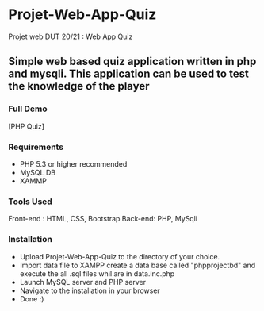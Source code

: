 # Projet-Web-App-Quiz

Projet web DUT 20/21 : Web App Quiz

## Simple web based quiz application written in php and mysqli. This application can be used to test the knowledge of the player

### Full Demo

[PHP Quiz]

### Requirements

- PHP 5.3 or higher recommended
- MySQL DB
- XAMMP

### Tools Used

Front-end : HTML, CSS, Bootstrap
Back-end: PHP, MySqli

### Installation

- Upload Projet-Web-App-Quiz to the directory of your choice.
- Import data file to XAMPP create a data base called "phpprojectbd" and execute the all .sql files whil are in data.inc.php
- Launch MySQL server and PHP server
- Navigate to the installation in your browser
- Done :)
